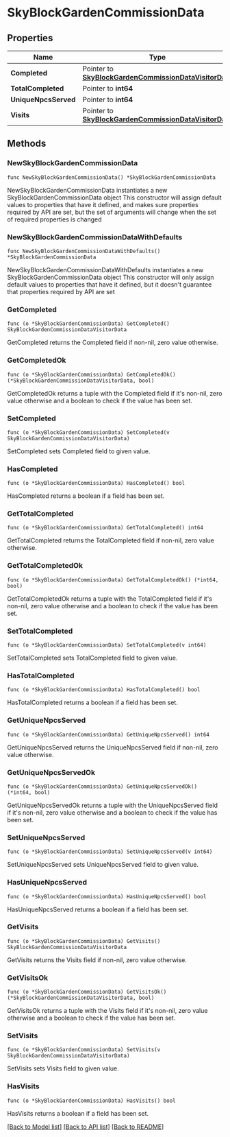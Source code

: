 # SkyBlockGardenCommissionData

## Properties

Name | Type | Description | Notes
------------ | ------------- | ------------- | -------------
**Completed** | Pointer to [**SkyBlockGardenCommissionDataVisitorData**](SkyBlockGardenCommissionDataVisitorData.md) |  | [optional] 
**TotalCompleted** | Pointer to **int64** |  | [optional] 
**UniqueNpcsServed** | Pointer to **int64** |  | [optional] 
**Visits** | Pointer to [**SkyBlockGardenCommissionDataVisitorData**](SkyBlockGardenCommissionDataVisitorData.md) |  | [optional] 

## Methods

### NewSkyBlockGardenCommissionData

`func NewSkyBlockGardenCommissionData() *SkyBlockGardenCommissionData`

NewSkyBlockGardenCommissionData instantiates a new SkyBlockGardenCommissionData object
This constructor will assign default values to properties that have it defined,
and makes sure properties required by API are set, but the set of arguments
will change when the set of required properties is changed

### NewSkyBlockGardenCommissionDataWithDefaults

`func NewSkyBlockGardenCommissionDataWithDefaults() *SkyBlockGardenCommissionData`

NewSkyBlockGardenCommissionDataWithDefaults instantiates a new SkyBlockGardenCommissionData object
This constructor will only assign default values to properties that have it defined,
but it doesn't guarantee that properties required by API are set

### GetCompleted

`func (o *SkyBlockGardenCommissionData) GetCompleted() SkyBlockGardenCommissionDataVisitorData`

GetCompleted returns the Completed field if non-nil, zero value otherwise.

### GetCompletedOk

`func (o *SkyBlockGardenCommissionData) GetCompletedOk() (*SkyBlockGardenCommissionDataVisitorData, bool)`

GetCompletedOk returns a tuple with the Completed field if it's non-nil, zero value otherwise
and a boolean to check if the value has been set.

### SetCompleted

`func (o *SkyBlockGardenCommissionData) SetCompleted(v SkyBlockGardenCommissionDataVisitorData)`

SetCompleted sets Completed field to given value.

### HasCompleted

`func (o *SkyBlockGardenCommissionData) HasCompleted() bool`

HasCompleted returns a boolean if a field has been set.

### GetTotalCompleted

`func (o *SkyBlockGardenCommissionData) GetTotalCompleted() int64`

GetTotalCompleted returns the TotalCompleted field if non-nil, zero value otherwise.

### GetTotalCompletedOk

`func (o *SkyBlockGardenCommissionData) GetTotalCompletedOk() (*int64, bool)`

GetTotalCompletedOk returns a tuple with the TotalCompleted field if it's non-nil, zero value otherwise
and a boolean to check if the value has been set.

### SetTotalCompleted

`func (o *SkyBlockGardenCommissionData) SetTotalCompleted(v int64)`

SetTotalCompleted sets TotalCompleted field to given value.

### HasTotalCompleted

`func (o *SkyBlockGardenCommissionData) HasTotalCompleted() bool`

HasTotalCompleted returns a boolean if a field has been set.

### GetUniqueNpcsServed

`func (o *SkyBlockGardenCommissionData) GetUniqueNpcsServed() int64`

GetUniqueNpcsServed returns the UniqueNpcsServed field if non-nil, zero value otherwise.

### GetUniqueNpcsServedOk

`func (o *SkyBlockGardenCommissionData) GetUniqueNpcsServedOk() (*int64, bool)`

GetUniqueNpcsServedOk returns a tuple with the UniqueNpcsServed field if it's non-nil, zero value otherwise
and a boolean to check if the value has been set.

### SetUniqueNpcsServed

`func (o *SkyBlockGardenCommissionData) SetUniqueNpcsServed(v int64)`

SetUniqueNpcsServed sets UniqueNpcsServed field to given value.

### HasUniqueNpcsServed

`func (o *SkyBlockGardenCommissionData) HasUniqueNpcsServed() bool`

HasUniqueNpcsServed returns a boolean if a field has been set.

### GetVisits

`func (o *SkyBlockGardenCommissionData) GetVisits() SkyBlockGardenCommissionDataVisitorData`

GetVisits returns the Visits field if non-nil, zero value otherwise.

### GetVisitsOk

`func (o *SkyBlockGardenCommissionData) GetVisitsOk() (*SkyBlockGardenCommissionDataVisitorData, bool)`

GetVisitsOk returns a tuple with the Visits field if it's non-nil, zero value otherwise
and a boolean to check if the value has been set.

### SetVisits

`func (o *SkyBlockGardenCommissionData) SetVisits(v SkyBlockGardenCommissionDataVisitorData)`

SetVisits sets Visits field to given value.

### HasVisits

`func (o *SkyBlockGardenCommissionData) HasVisits() bool`

HasVisits returns a boolean if a field has been set.


[[Back to Model list]](../README.md#documentation-for-models) [[Back to API list]](../README.md#documentation-for-api-endpoints) [[Back to README]](../README.md)


